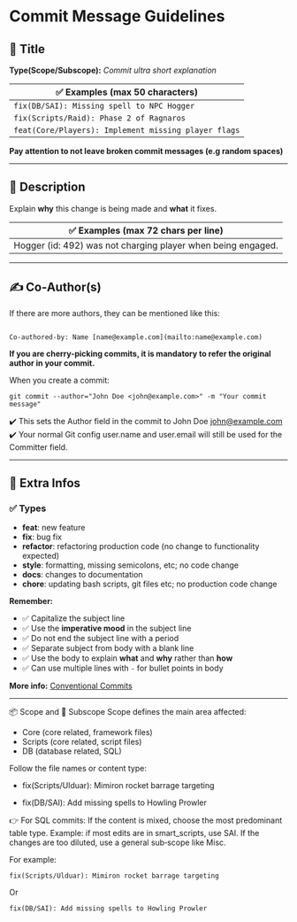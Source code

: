 # Commit Message Guidelines

## 📌 Title
**Type(Scope/Subscope):** _Commit ultra short explanation_

| ✅ Examples (max 50 characters) |
|--------------------------------|
| `fix(DB/SAI): Missing spell to NPC Hogger` |
| `fix(Scripts/Raid): Phase 2 of Ragnaros` |
| `feat(Core/Players): Implement missing player flags` |

**Pay attention to not leave broken commit messages (e.g random spaces)**

---

## 📖 Description
Explain **why** this change is being made and **what** it fixes.

| ✅ Examples (max 72 chars per line) |
|-------------------------------------|
| Hogger (id: 492) was not charging player when being engaged. |

---

## ✍️ Co‑Author(s)
If there are more authors, they can be mentioned like this:
```

Co-authored-by: Name [name@example.com](mailto:name@example.com)

```

**If you are cherry-picking commits, it is mandatory to refer the original author in your commit.**

When you create a commit:

``` 
git commit --author="John Doe <john@example.com>" -m "Your commit message"
```

✔️ This sets the Author field in the commit to John Doe <john@example.com>
✔️ Your normal Git config user.name and user.email will still be used for the Committer field.

---

## 📌 Extra Infos

### ✅ Types
- **feat**: new feature  
- **fix**: bug fix  
- **refactor**: refactoring production code (no change to functionality expected)
- **style**: formatting, missing semicolons, etc; no code change  
- **docs**: changes to documentation  
- **chore**: updating bash scripts, git files etc; no production code change  

**Remember:**
- ✅ Capitalize the subject line  
- ✅ Use the **imperative mood** in the subject line  
- ✅ Do not end the subject line with a period  
- ✅ Separate subject from body with a blank line  
- ✅ Use the body to explain **what** and **why** rather than **how**  
- ✅ Can use multiple lines with `-` for bullet points in body  

**More info:** [Conventional Commits](https://www.conventionalcommits.org/en/v1.0.0-beta.2/)

---

📦 Scope and 🔧 Subscope
Scope defines the main area affected:

- Core (core related, framework files)
- Scripts (core related, script files)
- DB (database related, SQL)

Follow the file names or content type:

- fix(Scripts/Ulduar): Mimiron rocket barrage targeting

- fix(DB/SAI): Add missing spells to Howling Prowler

👉 For SQL commits:
If the content is mixed, choose the most predominant table type.
Example: if most edits are in smart_scripts, use SAI.
If the changes are too diluted, use a general sub‑scope like Misc.

For example:
```
fix(Scripts/Ulduar): Mimiron rocket barrage targeting
```

Or

```
fix(DB/SAI): Add missing spells to Howling Prowler
```
